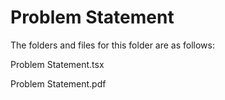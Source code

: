 # Problem Statement

The folders and files for this folder are as follows:

Problem Statement.tsx

Problem Statement.pdf
